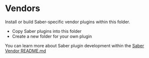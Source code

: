 ﻿# Vendors
Install or build Saber-specific vendor plugins within this folder. 

* Copy Saber plugins into this folder
* Create a new folder for your own plugin

You can learn more about Saber plugin development within the [Saber Vendor README.md](https://github.com/Datasilk/Saber-Vendor)